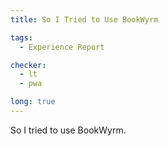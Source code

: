 ```yaml
---
title: So I Tried to Use BookWyrm

tags:
  - Experience Report

checker:
  - lt
  - pwa

long: true
---
```

So I tried to use BookWyrm.
